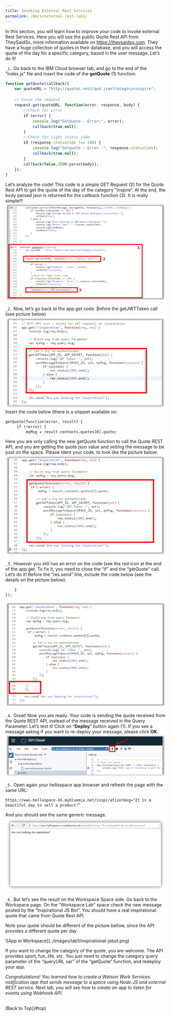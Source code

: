 ```yaml
---
title: Invoking External Rest Services
permalink: /docs/external-rest-lab1/
---
```


<a name="top"/>

In this section, you will learn how to improve your code to invoke external Rest Services. Here you will use the public Quote Rest API from TheySaidSo, more information available on <a href="https://theysaidso.com" target="blank">https://theysaidso.com</a>. They have a huge collection of quotes in their database, and you will access the quote of the day for a specific category, based in the user message. Let’s do it!

`_1.` Go back to the IBM Cloud browser tab, and go to the end of the “index.js” file and insert the code of the **getQuote** (1) function:
```JavaScript
function getQuote(callback){
	var quoteURL = "http://quotes.rest/qod.json?category=inspire";

	// Issue the request
  	request.get(quoteURL, function(error, response, body) {
  		//Check for error
    	if (error) {
      		console.log("GetQuote - Error:", error);
			callback(true,null);
    	}
    	//Check for right status code
    	if (response.statusCode !== 200) {
      		console.log("Getquote : Error :", response.statusCode);
      		callback(true,null);
    	}
    	callback(false,JSON.parse(body));
	});
}
```
Let’s analyze the code! This code is a simple GET Request (2) for the Quote Rest API to get the quote of the day of the category “inspire”. At the end, the body parsed json is returned for the callback function (3). It is really simple!!!
![getQuote function](../images/lab1/getQuote.png)

`_2.` Now, let’s go back to the app.get code. Before the getJWTToken call (see picture below)
![App Get](../images/lab1/appget.png)
Insert the code below (there is a snippet available on:
```
getQuote(function(error, result) {
     if (!error) {
         myMsg = result.contents.quotes[0].quote;
```
Here you are only calling the new getQuote function to call the Quote REST API, and you are getting the quote json value and setting the message to be post on the space. Please ident your code, to look like the picture below:
![Open Get Quote Code](../images/lab1/getQuote-open.png)


`_3.` However you still has an error on the code (see the red icon at the end of the app.get. To fix it, you need to close the “if” and the “getQuote” call. Let’s do it! Before the “res.send” line, include the code below (see the details on the picture below):
```
    }
});
```
![Close Get Quode Code](../images/lab1/getQuote-close.png)

`_4.` Great! Now you are ready. Your code is sending the quote received from the Quote REST API, instead of the message received in the Query Parameter. Let’s test it! Click on “**Deploy**” button again (1). If you see a message asking if you want to re-deploy your message, please click **OK**.
![Deploying App](../images/lab1/deploy-app-external.png)

`_5.` Open again your hellospace app browser and refresh the page with the same URL:
```
https://wws-hellospace-XX.mybluemix.net/inspiration?msg="It is a beautiful day to sell a product!”
```
And you should see the same generic message.
![Page Get](../images/lab1/page-invoke.png)

`_6.` But let’s see the result on the Workspace Space side. Go back to the Workspace page. On the “Workspace Lab” space check the new message posted by the “Inspirational JS Bot”. You should have a real inspirational quote that came from Quote Rest API.
<p>
<span class="label label-warning">Note</span>
your quote should be different of the picture bellow, since the API provides a different quote per day
</p>
![App in Workspace](../images/lab1/inspirational-jsbot.png)

If you want to change the category of the quote, you are welcome. The API provides sport, fun, life, etc. You just need to change the category query parameter of the “queryURL var” of the “getQuote” function, and redeploy your app.

*Congratulations! You learned how to create a Watson Work Services notification app that sends message to a space using Node.JS and external REST service. Next lab, you will see how to create an app to listen for events using Webhook API.*


<br/>
[Back to Top](#top)  
